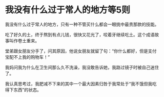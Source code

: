# 我没有什么过于常人的地方等5则

我没有什么过于常人的地方，只有一种不管买什么都会一眼挑中最贵那款的技能。 

吃了好久的土，终于熬到有点儿钱，很快又花光了，咬着牙继续吃土。这个成语故事叫作卷土重来。 

堂弟跟女朋友分手了，问其原因，他说女朋友就留了句：“你什么都好，但是支付宝配不上我的购物车！” 

我妈问我为什么在卫生间那么久不洗澡，我没敢告诉她，我路过镜子时被自己迷住了。 

我认真思考过，我肥减不下来的其中一个最大因素归咎于我常处于“我不饿但我吃得下东西”的状态。